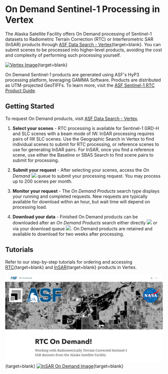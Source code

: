 # On Demand Sentinel-1 Processing in Vertex

The Alaska Satellite Facility offers On Demand processing of Sentinel-1 datasets to Radiometric Terrain Correction (RTC) or Interferometric SAR (InSAR) products through [ASF Data Search - Vertex](https://search.asf.alaska.edu/#/?topic=onDemand "Vertex On Demand Documentation" ){target=blank}.  You can submit scenes to be processed into higher-level products, avoiding the cost and complexity of performing such processing yourself.

[![Vertex Image](../images/vertex.png "Click to open Vertex in a new tab")](https://search.asf.alaska.edu/ "https://search.asf.alaska.edu" ){target=blank}

On Demand Sentinel-1 products are generated using ASF's HyP3 processing platform, leveraging GAMMA Software. Products are distributed as UTM-projected GeoTIFFs. To learn more, visit the [ASF Sentinel-1 RTC Product Guide](https://asf.alaska.edu/wp-content/uploads/2019/02/Sentinel_RTC_Users_Guide.pdf).

## Getting Started

To request On Demand products, visit [ASF Data Search - Vertex](https://search.asf.alaska.edu).

1. **Select your scenes** - RTC processing is available for Sentinel-1 GRD-H and SLC scenes with a beam mode of IW. InSAR processing requires pairs of IW SLC scenes. Use the Geographic Search in Vertex to find individual scenes to submit for RTC processing, or reference scenes to use for generating InSAR pairs. For InSAR, once you find a reference scene, use either the Baseline or SBAS Search to find scene pairs to submit for processing. 

2. **Submit your request** - After selecting your scenes, access the  *On Demand* <img width="30" src="https://user-images.githubusercontent.com/17994518/95892024-588b9280-0d32-11eb-8734-f1a54a9d2a20.png" /> queue to submit your processing request. You may process up to 200 scenes per month.

3. **Monitor your request** - The *On Demand Products* search type displays your running and completed requests. New requests are typically available for download within an hour, but wait time will depend on processing load.

4. **Download your data** - Finished On Demand products can be downloaded after an *On Demand Products* search either directly <img width="25" src="https://user-images.githubusercontent.com/17994518/95271858-6ea5ca00-07eb-11eb-9217-a280ca57a5e6.png" /> or via your download queue <img width="25" src="https://user-images.githubusercontent.com/17994518/95271856-6d749d00-07eb-11eb-81d8-365a6221e4f1.png" />. On Demand products are retained and available to download for two weeks after processing.

## Tutorials

Refer to our step-by-step tutorials for ordering and accessing [RTC](https://storymaps.arcgis.com/stories/2ead3222d2294d1fae1d11d3f98d7c35 "RTC On Demand Story Map" ){target=blank} and [InSAR](https://storymaps.arcgis.com/stories/68a8a3253900411185ae9eb6bb5283d3 "InSAR On Demand Story Map" ){target=blank} products in Vertex.

[![RTC On Demand Image](../images/rtc-tutorial.png "Click to open RTC On Demand! tutorial")](https://storymaps.arcgis.com/stories/2ead3222d2294d1fae1d11d3f98d7c35 "RTC On Demand!" ){target=blank} 
[![InSAR On Demand Image](../images/insar-tutorial.png "Click to open InSAR On Demand! tutorial")](https://storymaps.arcgis.com/stories/68a8a3253900411185ae9eb6bb5283d3 "InSAR On Demand!" ){target=blank}

